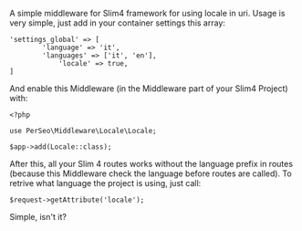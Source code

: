 A simple middleware for Slim4 framework for using locale in uri. Usage is very simple, just add in your container settings this array:
```
'settings_global' => [
        'language' => 'it',
        'languages' => ['it', 'en'],
		    'locale' => true,
]
```
And enable this Middleware (in the Middleware part of your Slim4 Project) with:
```
<?php

use PerSeo\Middleware\Locale\Locale;

$app->add(Locale::class);
```
After this, all your Slim 4 routes works without the language prefix in routes (because this Middleware check the language before routes are called). To retrive what language the project is using, just call:
```
$request->getAttribute('locale');
```
Simple, isn't it?
